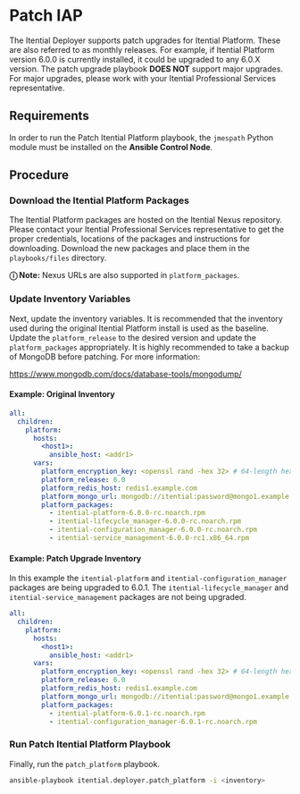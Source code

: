 # Patch IAP

The Itential Deployer supports patch upgrades for Itential Platform.  These are also referred to as
monthly releases.  For example, if Itential Platform version 6.0.0 is currently installed, it
could be upgraded to any 6.0.X version.  The patch upgrade playbook **DOES NOT** support major
upgrades.  For major upgrades, please work with your Itential Professional Services representative.

## Requirements

In order to run the Patch Itential Platform playbook, the `jmespath` Python module must be
installed on the **Ansible Control Node**.

## Procedure

### Download the Itential Platform Packages

The Itential Platform packages are hosted on the Itential Nexus repository. Please contact your
Itential Professional Services representative to get the proper credentials, locations of the
packages and instructions for downloading.  Download the new packages and place them in the
`playbooks/files` directory.

**&#9432; Note:**
Nexus URLs are also supported in `platform_packages`.

### Update Inventory Variables

Next, update the inventory variables.  It is recommended that the inventory used during the original
Itential Platform install is used as the baseline.  Update the `platform_release` to the desired
version and update the `platform_packages` appropriately. It is highly recommended to take a backup
of MongoDB before patching. For more information:

<https://www.mongodb.com/docs/database-tools/mongodump/>

#### Example: Original Inventory

```yaml
all:
  children:
    platform:
      hosts:
        <host1>:
          ansible_host: <addr1>
      vars:
        platform_encryption_key: <openssl rand -hex 32> # 64-length hex string, representing a 256-bit AES  encryption key.
        platform_release: 6.0
        platform_redis_host: redis1.example.com
        platform_mongo_url: mongodb://itential:password@mongo1.example.com:27017/itential
        platform_packages:
          - itential-platform-6.0.0-rc.noarch.rpm
          - itential-lifecycle_manager-6.0.0-rc.noarch.rpm
          - itential-configuration_manager-6.0.0-rc.noarch.rpm
          - itential-service_management-6.0.0-rc1.x86_64.rpm
```

#### Example: Patch Upgrade Inventory

In this example the `itential-platform` and `itential-configuration_manager` packages are being
upgraded to 6.0.1.  The `itential-lifecycle_manager` and `itential-service_management`
packages are not being upgraded.

```yaml
all:
  children:
    platform:
      hosts:
        <host1>:
          ansible_host: <addr1>
      vars:
        platform_encryption_key: <openssl rand -hex 32> # 64-length hex string, representing a 256-bit AES  encryption key.
        platform_release: 6.0
        platform_redis_host: redis1.example.com
        platform_mongo_url: mongodb://itential:password@mongo1.example.com:27017/itential
        platform_packages:
          - itential-platform-6.0.1-rc.noarch.rpm
          - itential-configuration_manager-6.0.1-rc.noarch.rpm
```

### Run Patch Itential Platform Playbook

Finally, run the `patch_platform` playbook.

```bash
ansible-playbook itential.deployer.patch_platform -i <inventory>
```
